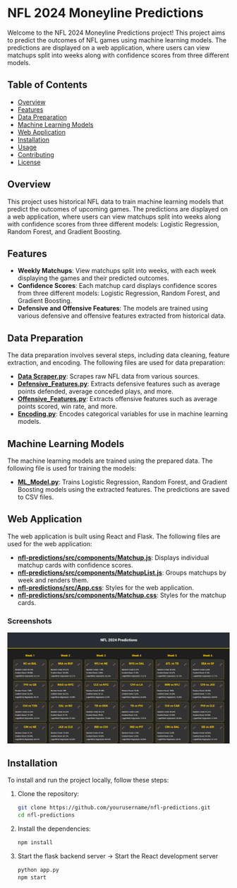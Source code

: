 # NFL 2024 Moneyline Predictions

Welcome to the NFL 2024 Moneyline Predictions project! This project aims to predict the outcomes of NFL games using machine learning models. The predictions are displayed on a web application, where users can view matchups split into weeks along with confidence scores from three different models.

## Table of Contents

- [Overview](#overview)
- [Features](#features)
- [Data Preparation](#data-preparation)
- [Machine Learning Models](#machine-learning-models)
- [Web Application](#web-application)
- [Installation](#installation)
- [Usage](#usage)
- [Contributing](#contributing)
- [License](#license)

## Overview

This project uses historical NFL data to train machine learning models that predict the outcomes of upcoming games. The predictions are displayed on a web application, where users can view matchups split into weeks along with confidence scores from three different models: Logistic Regression, Random Forest, and Gradient Boosting.

## Features

- **Weekly Matchups**: View matchups split into weeks, with each week displaying the games and their predicted outcomes.
- **Confidence Scores**: Each matchup card displays confidence scores from three different models: Logistic Regression, Random Forest, and Gradient Boosting.
- **Defensive and Offensive Features**: The models are trained using various defensive and offensive features extracted from historical data.

## Data Preparation

The data preparation involves several steps, including data cleaning, feature extraction, and encoding. The following files are used for data preparation:

- **[Data Scraper.py](Data%20Scraper.py)**: Scrapes raw NFL data from various sources.
- **[Defensive_Features.py](Defensive_Features.py)**: Extracts defensive features such as average points defended, average conceded plays, and more.
- **[Offensive_Features.py](Offensive_Features.py)**: Extracts offensive features such as average points scored, win rate, and more.
- **[Encoding.py](Encoding.py)**: Encodes categorical variables for use in machine learning models.

## Machine Learning Models

The machine learning models are trained using the prepared data. The following file is used for training the models:

- **[ML_Model.py](ML_Model.py)**: Trains Logistic Regression, Random Forest, and Gradient Boosting models using the extracted features. The predictions are saved to CSV files.

## Web Application

The web application is built using React and Flask. The following files are used for the web application:

- **[nfl-predictions/src/components/Matchup.js](nfl-predictions/src/components/Matchup.js)**: Displays individual matchup cards with confidence scores.
- **[nfl-predictions/src/components/MatchupList.js](nfl-predictions/src/components/MatchupList.js)**: Groups matchups by week and renders them.
- **[nfl-predictions/src/App.css](nfl-predictions/src/App.css)**: Styles for the web application.
- **[nfl-predictions/src/components/Matchup.css](nfl-predictions/src/components/Matchup.css)**: Styles for the matchup cards.

### Screenshots

![Screenshot](nfl-predictions\public\image.png)

## Installation

To install and run the project locally, follow these steps:

1. Clone the repository:
   ```sh
   git clone https://github.com/yourusername/nfl-predictions.git
   cd nfl-predictions
2. Install the dependencies:
    ```sh
    npm install
3. Start the flask backend server -> Start the React development server
    ```sh
    python app.py
    npm start